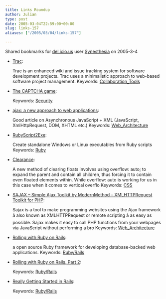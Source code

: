 ```yaml
---
title: Links Roundup
author: Julian
type: post
date: 2005-03-04T22:59:00+00:00
slug: links-157 
aliases: ["/2005/03/04/links-157"]

---
```

Shared bookmarks for [del.icio.us][1] user  [Synesthesia][2] on 2005-3-4

  * [Trac][3]:
  
    Trac is an enhanced wiki and issue tracking system for software development projects. Trac uses a minimalistic approach to web-based software project management. Keywords: [Collaboration_Tools][4]
  * [The CAPTCHA game][5]:
   
    Keywords: [Security][6]
  * [ajax: a new approach to web applications][7]:
  
    Good article on Asynchronous JavaScript + XML (JavaScript, XmlHttpRequest, DOM, XHTML etc.) Keywords: [Web_Architecture][8]
  * [RubyScript2Exe][9]:
  
    Create standalone Windows or Linux executables from Ruby scripts Keywords: [Ruby][10]
  * [Clearance][11]:
  
    A new method of clearing floats involves using overflow: auto; to expand the parent and contain all children, thus forcing it to contain even floated elements within. While overflow: auto is working for us in this case when it comes to vertical overflo Keywords: [CSS][12]
  * [SAJAX &#8211; Simple Ajax Toolkit by ModernMethod &#8211; XMLHTTPRequest Toolkit for PHP][13]:
   
    Sajax is a tool to make programming websites using the Ajax framework â also known as XMLHTTPRequest or remote scripting â as easy as possible. Sajax makes it easy to call PHP functions from your webpages via JavaScript without performing a bro Keywords: [Web_Architecture][8]
  * [Rolling with Ruby on Rails][14]:
  
    a open source Ruby framework for developing database-backed web applications. Keywords: [Ruby/Rails][15]
  * [Rolling with Ruby on Rails, Part 2][16]:
   
    Keywords: [Ruby/Rails][15]
  * [Really Getting Started in Rails][17]:
   
    Keywords: [Ruby/Rails][15]

 [1]: https://del.icio.us/
 [2]: https://del.icio.us/synesthesia
 [3]: https://projects.edgewall.com/trac/ "https://projects.edgewall.com/trac/"
 [4]: https://del.icio.us/synesthesia/Collaboration_Tools
 [5]: https://weblog.infoworld.com/udell/2004/12/01.html "https://weblog.infoworld.com/udell/2004/12/01.html"
 [6]: https://del.icio.us/synesthesia/Security
 [7]: https://www.adaptivepath.com/publications/essays/archives/000385.php "https://www.adaptivepath.com/publications/essays/archives/000385.php"
 [8]: https://del.icio.us/synesthesia/Web_Architecture
 [9]: https://www.erikveen.dds.nl/rubyscript2exe/ "https://www.erikveen.dds.nl/rubyscript2exe/"
 [10]: https://del.icio.us/synesthesia/Ruby
 [11]: https://www.mezzoblue.com/archives/2005/03/03/clearance/ "https://www.mezzoblue.com/archives/2005/03/03/clearance/"
 [12]: https://del.icio.us/synesthesia/CSS
 [13]: https://www.modernmethod.com/sajax/ "https://www.modernmethod.com/sajax/"
 [14]: https://www.onlamp.com/pub/a/onlamp/2005/01/20/rails.html "https://www.onlamp.com/pub/a/onlamp/2005/01/20/rails.html"
 [15]: https://del.icio.us/synesthesia/Ruby/Rails
 [16]: https://www.onlamp.com/pub/a/onlamp/2005/03/03/rails.html "https://www.onlamp.com/pub/a/onlamp/2005/03/03/rails.html"
 [17]: https://www.slash7.com/flashback/2005/01/oreilly_onlamp.html "https://www.slash7.com/flashback/2005/01/oreilly_onlamp.html"